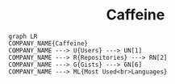 <h1 align="center">Caffeine</h1>

```mermaid
graph LR
COMPANY_NAME{Caffeine}
COMPANY_NAME ---> U{Users} ---> UN[1]
COMPANY_NAME ---> R{Repositories} ---> RN[2]
COMPANY_NAME ---> G{Gists} ---> GN[6]
COMPANY_NAME ---> ML{Most Used<br>Languages}
```
